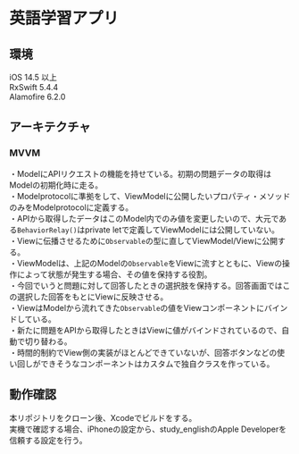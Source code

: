 # 英語学習アプリ

## 環境

iOS 14.5 以上  
RxSwift 5.4.4  
Alamofire 6.2.0  

## アーキテクチャ

### MVVM  

・ModelにAPIリクエストの機能を持せている。初期の問題データの取得はModelの初期化時に走る。  
・Modelprotocolに準拠をして、ViewModelに公開したいプロパティ・メソッドのみをModelprotocolに定義する。  
・APIから取得したデータはこのModel内でのみ値を変更したいので、大元である`BehaviorRelay()`はprivate letで定義してViewModelには公開していない。  
・Viewに伝播させるために`Observable`の型に直してViewModel/Viewに公開する。  
・ViewModelは、上記のModelの`Observable`をViewに流すとともに、Viewの操作によって状態が発生する場合、その値を保持する役割。  
・今回でいうと問題に対して回答したときの選択肢を保持する。回答画面ではこの選択した回答をもとにViewに反映させる。  
・ViewはModelから流れてきた`Observable`の値をViewコンポーネントにバインドしている。  
・新たに問題をAPIから取得したときはViewに値がバインドされているので、自動で切り替わる。  
・時間的制約でView側の実装がほとんどできていないが、回答ボタンなどの使い回しができそうなコンポーネントはカスタムで独自クラスを作っている。

## 動作確認
本リポジトリをクローン後、Xcodeでビルドをする。  
実機で確認する場合、iPhoneの設定から、study_englishのApple Developerを信頼する設定を行う。